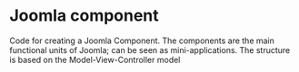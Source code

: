 # Joomla component
Code for creating a Joomla Component. The components are the main functional units of Joomla; can be seen as mini-applications. The structure is based on the Model-View-Controller model
